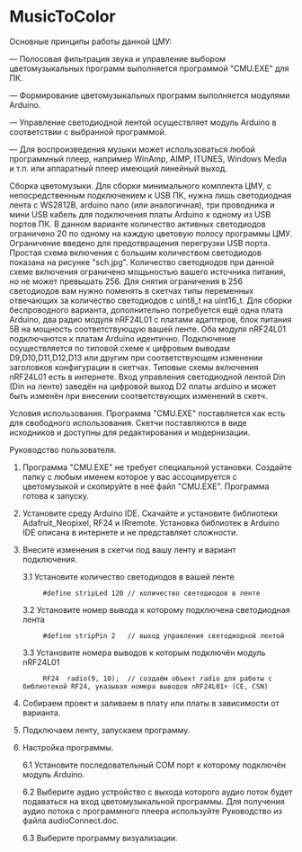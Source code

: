 # MusicToColor

Основные принципы работы данной ЦМУ:

— Полосовая фильтрация звука и управление выбором цветомузыкальных программ выполняется программой "CMU.EXE" для ПК.

— Формирование цветомузыкальных программ выполняется модулями Arduino.

— Управление светодиодной лентой осуществляет модуль Arduino в соответствии с выбранной программой.

— Для воспроизведения музыки может использоваться любой программный плеер, например WinAmp, AIMP, ITUNES, Windows Media и т.п. или аппаратный плеер имеющий линейный выход.


Сборка цветомузыки.
  Для сборки минимального комплекта ЦМУ, с непосредственным подключением к USB ПК, нужна лишь светодиодная лента с WS2812B, arduino nano (или аналогичная), три проводника и мини USB кабель для подключения платы Arduino к одному из USB портов ПК. В данном варианте количество активных светодиодов ограничено 20 по одному на каждую цветовую полосу программы ЦМУ. Ограничение введено для предотвращения перегрузки USB порта.
  Простая схема включения с большим количеством светодиодов показана на рисунке "sch.jpg". Количество светодиодов при данной схеме включения ограничено мощьностью вашего источника питания, но не может превышать 256. Для снятия ограничения в 256 светодиодов вам нужно поменять в скетчах типы переменных отвечающих за количество светодиодов с uint8_t на uint16_t. 
  Для сборки беспроводного варианта, дополнительно потребуется ещё одна плата Arduino, два радио модуля nRF24L01 с платами адаптеров, блок питания 5В на мощность соответствующую вашей ленте. Оба модуля nRF24L01 подключаются к платам Arduino идентично. Подключение осуществляется по типовой схеме к цифровым выводам D9,D10,D11,D12,D13 или другим при соответствующем изменении заголовков конфигурации в скетчах. Типовые схемы включения nRF24L01 есть в интернете. Вход управления светодиодной лентой Din (Din на ленте) заведён на цифровой выход D2 платы arduino и может быть изменён при внесении соответствующих изменений в скетч.

Условия использования.
Программа "CMU.EXE" поставляется как есть для свободного использования.
Скетчи поставляются в виде исходников и доступны для редактирования и модернизации.

Руководство пользователя.
  1. Программа "CMU.EXE" не требует специальной установки. Создайте папку с любым именем которое у вас ассоциируется с цветомузыкой и скопируйте в неё файл "CMU.EXE". Программа готова к запуску.
  2. Установите среду Arduino IDE. Скачайте и установите библиотеки Adafruit_Neopixel, RF24 и IRremote. Установка библиотек в Arduino IDE описана в интернете и не представляет сложности.
  3. Внесите изменения в скетчи под вашу ленту и вариант подключения.
  
      3.1 Установите количество светодиодов в вашей ленте
      
              #define stripLed 120 // количество светодиодов в ленте
              
      3.2 Установите номер вывода к которому подключена светодиодная лента
      
              #define stripPin 2   // выход управления светодиодной лентой
              
      3.3 Установите номера выводов к которым подключён модуль nRF24L01
      
              RF24  radio(9, 10);  // создаём объект radio для работы с библиотекой RF24, указывая номера выводов nRF24L01+ (CE, CSN)
              
  4. Собираем проект и заливаем в плату или платы в зависимости от варианта.
  5. Подключаем ленту, запускаем программу.
  6. Настройка программы.
  
      6.1 Установите последовательный COM порт к которому подключён модуль Arduino.
      
      6.2 Выберите аудио устройство с выхода которого аудио поток будет подаваться на вход цветомузыкальной программы. Для получения аудио потока с программного плеера используйте Руководство из файла audioConnect.doc.
      
      6.3 Выберите программу визуализации.

  



